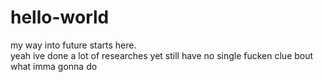 # hello-world
my way into future starts here.
<br>yeah ive done a lot of researches yet still have no single fucken clue bout what imma gonna do
